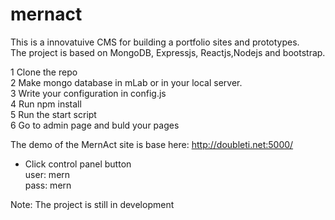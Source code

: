 # mernact
This is a innovatuive CMS for building a portfolio sites and prototypes. <br>
The project is based on MongoDB, Expressjs, Reactjs,Nodejs and bootstrap. <br>

1 Clone the repo <br>
2 Make mongo database in mLab or in your local server.  <br>
3 Write your configuration in config.js  <br>
4 Run npm install  <br>
5 Run the start script  <br>
6 Go to admin page and buld your pages  <br>

The demo of the MernAct site is base here: http://doubleti.net:5000/
 - Click control panel button<br>
 user: mern<br>
 pass: mern<br>

Note: The project is still in development
